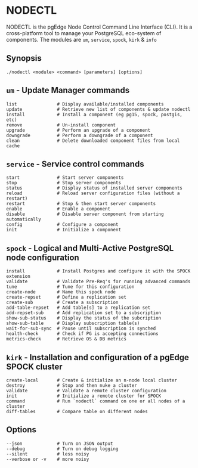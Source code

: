 # NODECTL
NODECTL is the pgEdge Node Control Command Line Interface (CLI).  It is a 
cross-platform tool to manage your PostgreSQL eco-system of components.
The modules are `um`, `service`, `spock`, `kirk` & `info`

## Synopsis
```
./nodectl <module> <command> [parameters] [options] 
```

## `um` - Update Manager commands 
```
list               # Display available/installed components 
update             # Retrieve new list of components & update nodectl
install            # Install a component (eg pg15, spock, postgis, etc)
remove             # Un-install component
upgrade            # Perform an upgrade of a component
downgrade          # Perform a downgrade of a component
clean              # Delete downloaded component files from local cache
```

## `service` - Service control commands
```
start              # Start server components
stop               # Stop server components
status             # Display status of installed server components
reload             # Reload server configuration files (without a restart)
restart            # Stop & then start server components
enable             # Enable a component
disable            # Disable server component from starting automatically
config             # Configure a component
init               # Initialize a component
```

## `spock` - Logical and Multi-Active PostgreSQL node configuration
```
install            # Install Postgres and configure it with the SPOCK extension
validate           # Validate Pre-Req's for running advanced commands
tune               # Tune for this configuration
create-node        # Name this spock node
create-repset      # Define a replication set
create-sub         # Create a subscription
add-table-repset   # Add table[s] to a replication set
add-repset-sub     # Add replication set to a subscription
show-sub-status    # Display the status of the subcription
show-sub-table     # Display subscription table(s)
wait-for-sub-sync  # Pause until subscription is synched
health-check       # Check if PG is accepting connections
metrics-check      # Retrieve OS & DB metrics
```

## `kirk` - Installation and configuration of a pgEdge SPOCK cluster
```
create-local       # Create & initialize an n-node local cluster
destroy            # Stop and then nuke a cluster
validate           # Validate a remote cluster configuration
init               # Initialize a remote cluster for SPOCK
command            # Run `nodectl` command on one or all nodes of a cluster
diff-tables        # Compare table on different nodes
```

## Options
```
--json             # Turn on JSON output
--debug            # Turn on debug logging
--silent           # less noisy
--verbose or -v    # more noisy
```
